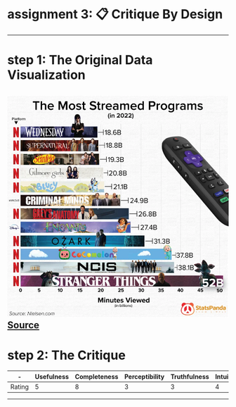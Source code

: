 # assignment 3: 📋 Critique By Design
---
# step 1: The Original Data Visualization
![The Original Visualization](DataViz.webp)
[Source](https://www.reddit.com/r/dataisbeautiful/comments/10u0etq/oc_the_most_streamed_programs/)
---
# step 2: The Critique

| - | Usefulness | Completeness | Perceptibility | Truthfulness | Intuitiveness | Aesthetics | Engagement |
| --- | --- | --- | --- | --- | --- | --- | --- | 
| Rating | 5 | 8 | 3 | 3 | 4 | 3 | 5 |

---

